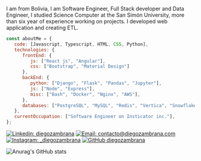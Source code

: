 <p>I am from Bolivia, I am Software Engineer, Full Stack developer and Data Engineer, I studied Science Computer at the San Simón University, more than six year of experience working on projects. I developed web application and creating ETL.</br>
</p>


```javascript
const aboutMe = {
   code: [Javascript, Typescript, HTML, CSS, Python],
   technologies: {
      frontEnd: {
         js: ["React js", "Angular"],
         css: ["Bootstrap", "Material Design"]
      },
      backEnd: {
         python: ["Django", "Flask", "Pandas", "Jupyter"],
         js: ["Node", "Express"],
         misc: ["Bash", "Docker", "Nginx", "AWS"],
      },
      databases: ["PostgreSQL", "MySQL", "Redis", "Vertica", "Snowflake"],
   },
   currentOccupation: ["Software Engineer on Insticator inc."],
};
```


<!--a href="https://shivammalpani.netlify.app/"><img alt="Website" src="https://img.shields.io/badge/shivammalpani.netlify.app-black?style=flat-square&logo=google-chrome"></a-->


[![Linkedin: diegozambrana](https://img.shields.io/badge/-diegozambrana-blue?style=flat-square&logo=Linkedin&logoColor=white&link=https://www.linkedin.com/in/diegozambrana/)](https://www.linkedin.com/in/diegozambrana/)
[![Email: contacto@diegozambrana.com](https://img.shields.io/badge/-contacto@diegozambrana.com-red?style=flat-square&logo=Gmail&logoColor=white&link=mailto:contacto@diegozambrana.com)](mailto:contacto@diegozambrana.com)
[![Instagram: _diegozambrana](https://img.shields.io/badge/-_diegozambrana-833AB4?style=flat-square&logo=Instagram&logoColor=white&link=https://www.instagram.com/_diegozambrana/)](https://www.instagram.com/_diegozambrana/)
[![GitHub diegozambrana](https://img.shields.io/github/followers/diegozambrana?label=follow&style=social)](https://github.com/diegozambrana)


![Anurag's GitHub stats](https://github-readme-stats.vercel.app/api?username=diegozambrana&show_icons=true&theme=prussian)
